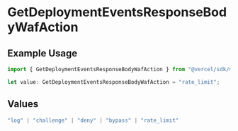 # GetDeploymentEventsResponseBodyWafAction

## Example Usage

```typescript
import { GetDeploymentEventsResponseBodyWafAction } from "@vercel/sdk/models/operations";

let value: GetDeploymentEventsResponseBodyWafAction = "rate_limit";
```

## Values

```typescript
"log" | "challenge" | "deny" | "bypass" | "rate_limit"
```